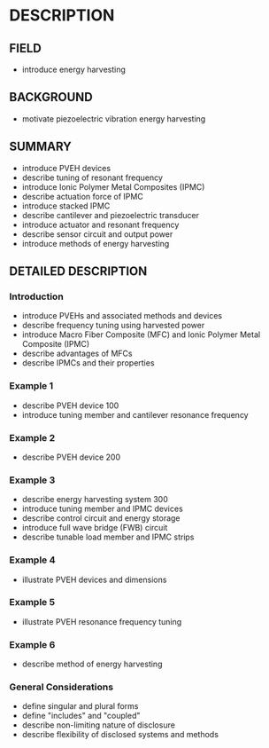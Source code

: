 # DESCRIPTION

## FIELD

- introduce energy harvesting

## BACKGROUND

- motivate piezoelectric vibration energy harvesting

## SUMMARY

- introduce PVEH devices
- describe tuning of resonant frequency
- introduce Ionic Polymer Metal Composites (IPMC)
- describe actuation force of IPMC
- introduce stacked IPMC
- describe cantilever and piezoelectric transducer
- introduce actuator and resonant frequency
- describe sensor circuit and output power
- introduce methods of energy harvesting

## DETAILED DESCRIPTION

### Introduction

- introduce PVEHs and associated methods and devices
- describe frequency tuning using harvested power
- introduce Macro Fiber Composite (MFC) and Ionic Polymer Metal Composite (IPMC)
- describe advantages of MFCs
- describe IPMCs and their properties

### Example 1

- describe PVEH device 100
- introduce tuning member and cantilever resonance frequency

### Example 2

- describe PVEH device 200

### Example 3

- describe energy harvesting system 300
- introduce tuning member and IPMC devices
- describe control circuit and energy storage
- introduce full wave bridge (FWB) circuit
- describe tunable load member and IPMC strips

### Example 4

- illustrate PVEH devices and dimensions

### Example 5

- illustrate PVEH resonance frequency tuning

### Example 6

- describe method of energy harvesting

### General Considerations

- define singular and plural forms
- define "includes" and "coupled"
- describe non-limiting nature of disclosure
- describe flexibility of disclosed systems and methods

